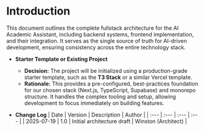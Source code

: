 # Introduction

This document outlines the complete fullstack architecture for the AI Academic Assistant, including backend systems, frontend implementation, and their integration. It serves as the single source of truth for AI-driven development, ensuring consistency across the entire technology stack.

* **Starter Template or Existing Project**
    * **Decision:** The project will be initialized using a production-grade starter template, such as the **T3 Stack** or a similar Vercel template.
    * **Rationale:** This provides a pre-configured, best-practices foundation for our chosen stack (Next.js, TypeScript, Supabase) and monorepo structure. It handles the complex tooling and setup, allowing development to focus immediately on building features.

* **Change Log**
| Date | Version | Description | Author |
| :--- | :--- | :--- | :--- |
| 2025-07-19 | 1.0 | Initial architecture draft | Winston (Architect) |